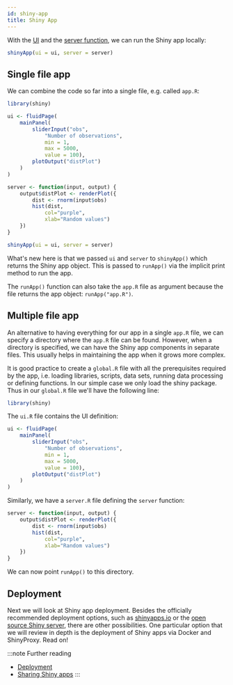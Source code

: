 ```yaml
---
id: shiny-app
title: Shiny App
---
```


With the [UI](shiny-ui)
and the [server function](shiny-server),
we can run the Shiny app locally:

```r
shinyApp(ui = ui, server = server)
```

## Single file app

We can combine the code so far into a single file, e.g. called `app.R`:

```r
library(shiny)

ui <- fluidPage(
    mainPanel(
        sliderInput("obs",
            "Number of observations",
            min = 1,
            max = 5000,
            value = 100),
        plotOutput("distPlot")
    )
)

server <- function(input, output) {
    output$distPlot <- renderPlot({
        dist <- rnorm(input$obs)
        hist(dist,
            col="purple",
            xlab="Random values")
    })
}

shinyApp(ui = ui, server = server)
```

What's new here is that we passed `ui` and `server` to `shinyApp()` which
returns the Shiny app object. This is passed to `runApp()` via the implicit print method to run the app.

The `runApp()` function can also take the
`app.R` file as argument because the file returns the app object:
`runApp("app.R")`.

## Multiple file app

An alternative to having everything for our app in a single `app.R` file, we can specify a directory where the `app.R` file can be found.
However, when a directory is specified, we can have the Shiny app components
in separate files. This usually helps in maintaining the app when it grows more complex.

It is good practice to create a `global.R` file with all the prerequisites
required by the app, i.e. loading libraries, scripts, data sets, running data
processing or defining functions. In our simple case we only load
the shiny package. Thus in our `global.R` file we'll have the following line:

```r
library(shiny)
```

The `ui.R` file contains the UI definition:

```r
ui <- fluidPage(
    mainPanel(
        sliderInput("obs",
            "Number of observations",
            min = 1,
            max = 5000,
            value = 100),
        plotOutput("distPlot")
    )
)
```

Similarly, we have a `server.R` file defining the `server` function:

```r
server <- function(input, output) {
    output$distPlot <- renderPlot({
        dist <- rnorm(input$obs)
        hist(dist,
            col="purple",
            xlab="Random values")
    })
}
```

We can now point `runApp()` to this directory.

## Deployment

Next we will look at Shiny app deployment.
Besides the officially recommended
deployment options, such as [shinyapps.io](https://www.shinyapps.io/)
or the [open source Shiny server](https://rstudio.com/products/shiny/download-server/), there are other possibilities.
One particular option that we will review in depth is the
deployment of Shiny apps via Docker and ShinyProxy. Read on!

:::note Further reading
* [Deployment](https://shiny.rstudio.com/deploy/)
* [Sharing Shiny apps](https://shiny.rstudio.com/tutorial/written-tutorial/lesson7/)
:::
